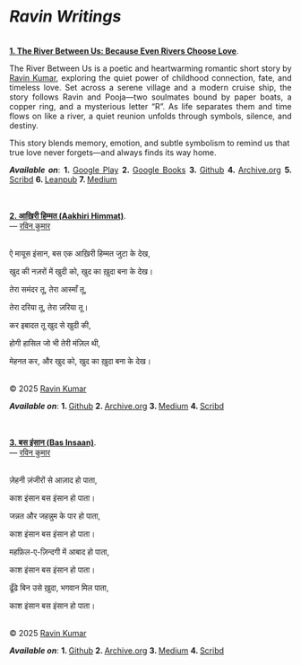 <h1><b><i> Ravin Writings </i></b></h1>
<br/>
<b><u>1. <a href="https://mr-ravin.github.io/The_River_Between_Us__by_Ravin_Kumar.pdf" target="_blank" rel="noopener noreferrer" style={{color:"black"}}>The River Between Us: Because Even Rivers Choose Love</a></u></b>.<br/>
    
<p align="justify">
The River Between Us is a poetic and heartwarming romantic short story by <a href="https://mr-ravin.github.io" target="_blank" rel="noopener noreferrer">Ravin Kumar</a>, exploring the quiet power of childhood connection, fate, and timeless love. Set across a serene village and a modern cruise ship, the story follows Ravin and Pooja—two soulmates bound by paper boats, a copper ring, and a mysterious letter “R”. As life separates them and time flows on like a river, a quiet reunion unfolds through symbols, silence, and destiny.

This story blends memory, emotion, and subtle symbolism to remind us that true love never forgets—and always finds its way home.
</p>

<p align="justify">
<b><i>Available on</i></b>:
<b> 1. </b> <a target="_blank" rel="noopener noreferrer" href="https://play.google.com/store/books/details?id=zgZ0EQAAQBAJ">Google Play</a>
<b> 2. </b> <a target="_blank" rel="noopener noreferrer" href="https://books.google.co.in/books/about?id=zgZ0EQAAQBAJ">Google Books</a>
<b> 3. </b> <a target="_blank" rel="noopener noreferrer" href="https://mr-ravin.github.io/The_River_Between_Us__by_Ravin_Kumar.pdf">Github</a>
<b> 4. </b> <a target="_blank" rel="noopener noreferrer" href="https://archive.org/details/the-river-between-us--by-ravin-kumar">Archive.org</a>
<b> 5. </b> <a target="_blank" rel="noopener noreferrer" href="https://www.scribd.com/document/892078204/The-River-Between-Us-By-Ravin-Kumar">Scribd</a>
<b> 6. </b> <a target="_blank" rel="noopener noreferrer" href="https://leanpub.com/the_river_between_us__by_ravin_kumar">Leanpub</a>
<b> 7. </b><a target="_blank" rel="noopener noreferrer" href="https://medium.com/@ch.ravinkumar/the-river-between-us-because-even-rivers-choose-love-70d73ceff427">Medium</a>
</p>
<br/>
<br/>
<b><u>2. <a href="https://mr-ravin.github.io/Aakhiri_Himmat.pdf" target="_blank" rel="noopener noreferrer" style={{color:"black"}}>आख़िरी हिम्मत (Aakhiri Himmat)</a></u></b>.<br/>
  — <a href="https://mr-ravin.github.io" target="_blank" rel="noopener noreferrer">रविन कुमार</a><br/><br/>
<p align="justify">
ऐ मायूस इंसान, बस एक आख़िरी हिम्मत जुटा के देख,<br/>

खुद की नज़रों में खुदी को, खुद का ख़ुदा बना के देख।<br/>

तेरा समंदर तू, तेरा आस्माँ तू,<br/>

तेरा दरिया तू, तेरा ज़रिया तू।<br/>

कर इबादत तू खुद से खुदी की,<br/>

होगी हासिल जो भी तेरी मंज़िल थी,<br/>

मेहनत कर, और खुद को, खुद का ख़ुदा बना के देख।<br/><br/>

© 2025 <a href="https://mr-ravin.github.io" target="_blank" rel="noopener noreferrer">Ravin Kumar</a>
</p>
<p align="justify">
<b><i>Available on</i></b>:
<b> 1. </b> <a target="_blank" rel="noopener noreferrer" href="https://mr-ravin.github.io/Aakhiri_Himmat.pdf">Github</a>
<b> 2. </b> <a target="_blank" rel="noopener noreferrer" href="https://archive.org/details/Aakhiri-Himmat">Archive.org</a>
<b> 3. </b><a target="_blank" rel="noopener noreferrer" href="https://medium.com/@ch.ravinkumar/%E0%A4%86%E0%A4%96%E0%A4%BC%E0%A4%BF%E0%A4%B0%E0%A5%80-%E0%A4%B9%E0%A4%BF%E0%A4%AE%E0%A5%8D%E0%A4%AE%E0%A4%A4-2a4052e8b454">Medium</a>
<b> 4. </b><a target="_blank" rel="noopener noreferrer" href="https://www.scribd.com/document/900517148/%E0%A4%86%E0%A4%96-%E0%A4%BF%E0%A4%B0%E0%A5%80-%E0%A4%B9%E0%A4%BF%E0%A4%AE-%E0%A4%AE%E0%A4%A4-Aakhiri-Himmat">Scribd</a>
</p>
<br/>
<br/>
<b><u>3. <a href="https://mr-ravin.github.io/Bas_Insaan.pdf" target="_blank" rel="noopener noreferrer" style={{color:"black"}}>बस इंसान (Bas Insaan)</a></u></b>.<br/>
— <a href="https://mr-ravin.github.io" target="_blank" rel="noopener noreferrer">रविन कुमार</a><br/><br/>
<p align="justify">
ज़ेहनी ज़ंजीरों से आज़ाद हो पाता,<br/>
        
काश इंसान बस इंसान हो पाता।<br/>
      
जन्नत और जहन्नुम के पार हो पाता,<br/>
      
काश इंसान बस इंसान हो पाता।<br/>

महफ़िल-ए-ज़िन्दगी में आबाद हो पाता,<br/>

काश इंसान बस इंसान हो पाता।<br/>

ढूँढे बिन उसे ख़ुदा, भगवान मिल पाता,<br/>

काश इंसान बस इंसान हो पाता।<br/><br/>
      
© 2025 <a href="https://mr-ravin.github.io" target="_blank" rel="noopener noreferrer">Ravin Kumar</a>
</p>
 <p align="justify">
 <b><i>Available on</i></b>:
 <b> 1. </b> <a target="_blank" rel="noopener noreferrer" href="https://mr-ravin.github.io/Bas_Insaan.pdf">Github</a>
 <b> 2. </b> <a target="_blank" rel="noopener noreferrer" href="https://archive.org/details/Bas-Insaan">Archive.org</a>
 <b> 3. </b><a target="_blank" rel="noopener noreferrer" href="https://medium.com/@ch.ravinkumar/%E0%A4%AC%E0%A4%B8-%E0%A4%87%E0%A4%82%E0%A4%B8%E0%A4%BE%E0%A4%A8-12f757c1b4a8">Medium</a>
 <b> 4. </b><a target="_blank" rel="noopener noreferrer" href="https://www.scribd.com/document/940525226/%E0%A4%AC%E0%A4%B8-%E0%A4%87%E0%A4%82%E0%A4%B8%E0%A4%BE%E0%A4%A8-Bas-Insaan">Scribd</a>
 </p> 
